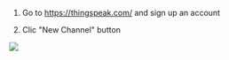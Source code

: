 
1. Go to https://thingspeak.com/ and sign up an account

2. Clic "New Channel" button

![](https://github.com/Raydivine/IoT-of-Modern-Agriculture/blob/master/Doc/Image/thingSpeak/ThingSpeak.PNG)
   
